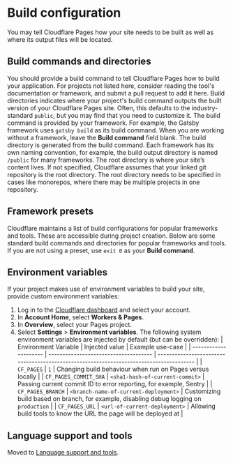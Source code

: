 # Build configuration
You may tell Cloudflare Pages how your site needs to be built as well as where its output files will be located.
## Build commands and directories
You should provide a build command to tell Cloudflare Pages how to build your application. For projects not listed here, consider reading the tool's documentation or framework, and submit a pull request to add it here.
Build directories indicates where your project's build command outputs the built version of your Cloudflare Pages site. Often, this defaults to the industry-standard `public`, but you may find that you need to customize it.
The build command is provided by your framework. For example, the Gatsby framework uses `gatsby build` as its build command. When you are working without a framework, leave the **Build command** field blank.
The build directory is generated from the build command. Each framework has its own naming convention, for example, the build output directory is named `/public` for many frameworks.
The root directory is where your site’s content lives. If not specified, Cloudflare assumes that your linked git repository is the root directory. The root directory needs to be specified in cases like monorepos, where there may be multiple projects in one repository.
## Framework presets
Cloudflare maintains a list of build configurations for popular frameworks and tools. These are accessible during project creation. Below are some standard build commands and directories for popular frameworks and tools.
If you are not using a preset, use `exit 0` as your **Build command**.
## Environment variables
If your project makes use of environment variables to build your site, provide custom environment variables:
1. Log in to the [Cloudflare dashboard](https://dash.cloudflare.com) and select your account.
2. In **Account Home**, select **Workers & Pages**.
3. In **Overview**, select your Pages project.
4. Select **Settings** > **Environment variables**.
The following system environment variables are injected by default (but can be overridden):
| Environment Variable  | Injected value                        | Example use-case                                                                        |
| --------------------- | ------------------------------------- | --------------------------------------------------------------------------------------- |
| `CF_PAGES`            | `1`                                   | Changing build behaviour when run on Pages versus locally                               |
| `CF_PAGES_COMMIT_SHA` | `<sha1-hash-of-current-commit>`       | Passing current commit ID to error reporting, for example, Sentry                       |
| `CF_PAGES_BRANCH`     | `<branch-name-of-current-deployment>` | Customizing build based on branch, for example, disabling debug logging on `production` |
| `CF_PAGES_URL`        | `<url-of-current-deployment>`         | Allowing build tools to know the URL the page will be deployed at                       |
## Language support and tools
Moved to [Language support and tools](/pages/configuration/language-support-and-tools/).